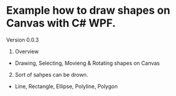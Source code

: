 # Example how to draw shapes on Canvas with C# WPF.

Version 0.0.3

1. Overview
- Drawing, Selecting, Movieng &amp; Rotating shapes on Canvas

2. Sort of sahpes can be drown.
- Line, Rectangle, Ellipse, Polyline, Polygon
